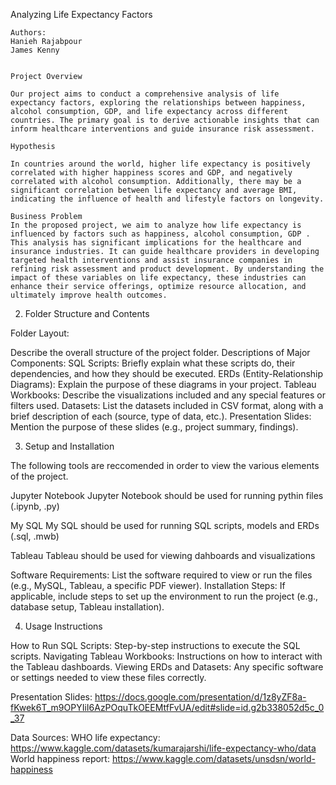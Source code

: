 
 Analyzing Life Expectancy Factors
    
    Authors: 
    Hanieh Rajabpour
    James Kenny


    Project Overview

    Our project aims to conduct a comprehensive analysis of life expectancy factors, exploring the relationships between happiness, alcohol consumption, GDP, and life expectancy across different countries. The primary goal is to derive actionable insights that can inform healthcare interventions and guide insurance risk assessment.

    Hypothesis

    In countries around the world, higher life expectancy is positively correlated with higher happiness scores and GDP, and negatively correlated with alcohol consumption. Additionally, there may be a significant correlation between life expectancy and average BMI, indicating the influence of health and lifestyle factors on longevity.

    Business Problem
    In the proposed project, we aim to analyze how life expectancy is influenced by factors such as happiness, alcohol consumption, GDP . This analysis has significant implications for the healthcare and insurance industries. It can guide healthcare providers in developing targeted health interventions and assist insurance companies in refining risk assessment and product development. By understanding the impact of these variables on life expectancy, these industries can enhance their service offerings, optimize resource allocation, and ultimately improve health outcomes.


2. Folder Structure and Contents

Folder Layout: 

Describe the overall structure of the project folder.
Descriptions of Major Components:
SQL Scripts: Briefly explain what these scripts do, their dependencies, and how they should be executed.
ERDs (Entity-Relationship Diagrams): Explain the purpose of these diagrams in your project.
Tableau Workbooks: Describe the visualizations included and any special features or filters used.
Datasets: List the datasets included in CSV format, along with a brief description of each (source, type of data, etc.).
Presentation Slides: Mention the purpose of these slides (e.g., project summary, findings).


3. Setup and Installation

The following tools are reccomended in order to view the various elements of the project.

Jupyter Notebook
Jupyter Notebook should be used for running pythin files (.ipynb, .py)

My SQL
My SQL should be used for running SQL scripts, models and ERDs (.sql, .mwb)

Tableau
Tableau should be used for viewing dahboards and visualizations


Software Requirements: List the software required to view or run the files (e.g., MySQL, Tableau, a specific PDF viewer).
Installation Steps: If applicable, include steps to set up the environment to run the project (e.g., database setup, Tableau installation).


4. Usage Instructions

How to Run SQL Scripts: Step-by-step instructions to execute the SQL scripts.
Navigating Tableau Workbooks: Instructions on how to interact with the Tableau dashboards.
Viewing ERDs and Datasets: Any specific software or settings needed to view these files correctly.

Presentation Slides:
https://docs.google.com/presentation/d/1z8yZF8a-fKwek6T_m9OPYIiI6AzPOquTkOEEMtfFvUA/edit#slide=id.g2b338052d5c_0_37

Data Sources:
WHO life expectancy:
https://www.kaggle.com/datasets/kumarajarshi/life-expectancy-who/data
World happiness report:
https://www.kaggle.com/datasets/unsdsn/world-happiness